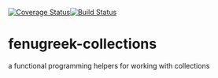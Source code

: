 [![Coverage Status](https://coveralls.io/repos/github/tfpractice/fenugreek-collections/badge.svg?branch=master)](https://coveralls.io/github/tfpractice/fenugreek-collections?branch=master)[![Build Status](https://travis-ci.org/tfpractice/fenugreek-collections.svg?branch=master)](https://travis-ci.org/tfpractice/fenugreek-collections)

# fenugreek-collections
a functional programming helpers for working with collections
